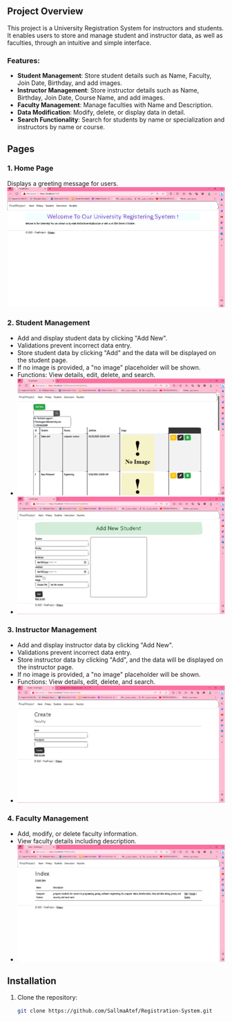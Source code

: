 ## Project Overview

This project is a University Registration System for instructors and students. It enables users to store and manage student and instructor data, as well as faculties, through an intuitive and simple interface.

### Features:
- **Student Management**: Store student details such as Name, Faculty, Join Date, Birthday, and add images.
- **Instructor Management**: Store instructor details such as Name, Birthday, Join Date, Course Name, and add images.
- **Faculty Management**: Manage faculties with Name and Description.
- **Data Modification**: Modify, delete, or display data in detail.
- **Search Functionality**: Search for students by name or specialization and instructors by name or course.

## Pages

### 1. Home Page
Displays a greeting message for users.
![Home](https://github.com/SallmaAtef/Registration-System/blob/main/image.png)


### 2. Student Management
- Add and display student data by clicking "Add New".
- Validations prevent incorrect data entry.
- Store student data by clicking "Add" and the data will be displayed on the student page.
- If no image is provided, a "no image" placeholder will be shown.
- Functions: View details, edit, delete, and search.
- ![Registration](https://github.com/SallmaAtef/Registration-System/blob/main/image%20(1).png)
- ![Registration](https://github.com/SallmaAtef/Registration-System/blob/main/image%20(2).png)

### 3. Instructor Management
- Add and display instructor data by clicking "Add New".
- Validations prevent incorrect data entry.
- Store instructor data by clicking "Add", and the data will be displayed on the instructor page.
- If no image is provided, a "no image" placeholder will be shown.
- Functions: View details, edit, delete, and search.
- ![Faculty](https://github.com/SallmaAtef/Registration-System/blob/main/image%20(5).png)

### 4. Faculty Management
- Add, modify, or delete faculty information.
- View faculty details including description.
- ![Index](https://github.com/SallmaAtef/Registration-System/blob/main/image%20(4).png)
## Installation
1. Clone the repository:  
   ```bash
   git clone https://github.com/SallmaAtef/Registration-System.git
